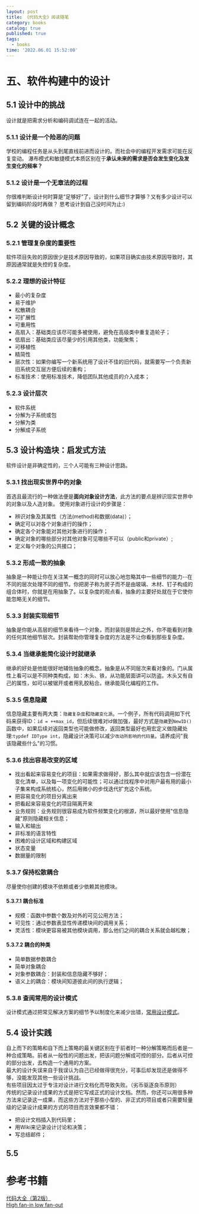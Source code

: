```yaml
---
layout: post
title: 《代码大全》阅读随笔
category: books
catalog: true
published: true
tags:
  - books
time: '2022.06.01 15:52:00'
---
```

# 五、软件构建中的设计
## 5.1 设计中的挑战
设计就是把需求分析和编码调试连在一起的活动。

### 5.1.1 设计是一个险恶的问题
学校的编程任务是从头到尾直线前进而设计的。而社会中的编程开发需求可能在反复变动。
瀑布模式和敏捷模式本质区别在于**承认未来的需求是否会发生变化及发生变化的频率？**

### 5.1.2 设计是一个无章法的过程
你很难判断设计何时算是“足够好”了，设计到什么细节才算够？又有多少设计可以留到编码阶段时再做？
思考设计到自己没时间为止:)

## 5.2 关键的设计概念
### 5.2.1 管理复杂度的重要性
软件项目失败的原因很少是技术原因导致的，如果项目确实由技术原因导致时，其原因通常就是失控的复杂度。
### 5.2.2 理想的设计特征
- 最小的复杂度
- 易于维护
- 松散耦合
- 可扩展性
- 可重用性
- 高扇入：基础类应该尽可能多被使用，避免在高级类中重复造轮子；
- 低扇出：基础类应该尽量少的引用其他类，功能聚焦；
- 可移植性
- 精简性
- 层次性：如果你编写一个新系统用了设计不佳的旧代码，就需要写一个负责新旧系统交互层方便后续的重构；
- 标准技术：使用标准技术，降低团队其他成员的介入成本；

### 5.2.3 设计层次
- 软件系统
- 分解为子系统或包
- 分解为类
- 分解成子系统

## 5.3 设计构造块：启发式方法
软件设计是非确定性的，三个人可能有三种设计思路。

### 5.3.1 找出现实世界中的对象
首选且最流行的一种做法便是**面向对象设计方法**，此方法的要点是辨识现实世界中的对象以及人造对象。
使用对象进行设计的步骤是：
- 辨识对象及其属性（方法(method)和数据(data)）；
- 确定可以对各个对象进行的操作；
- 确定各个对象能对其他对象进行的操作；
- 确定对象的哪些部分对其他对象可见哪些不可以（public和private）;
- 定义每个对象的公共接口；

### 5.3.2 形成一致的抽象
抽象是一种能让你在关注某一概念的同时可以放心地忽略其中一些细节的能力--在不同的层次处理不同的细节。你把房子称为房子而不是由玻璃、木材、钉子构成的组合体时，你就是在用抽象了。以复杂度的观点看，抽象的主要好处就在于它使你能忽略无关的细节。

### 5.3.3 封装实现细节
抽象是你能从高层的细节来看待一个对象，而封装则是除此之外，你不能看到对象的任何其他细节层次。封装帮助你管理复杂度的方法是不让你看到那些复杂度。

### 5.3.4 当继承能简化设计时就继承
继承的好处是他能很好地辅佐抽象的概念。抽象是从不同层次来看对象的。门从属性上看可以是不同种类构成，如：木头、铁，从功能层面讲可以防盗。木头又有自己的属性，如可以被锯开或者用乳胶粘合。继承能简化编程的工作。

### 5.3.5 信息隐藏
信息隐藏主要有两大类：`隐藏复杂度`和`隐藏变化源`。一个例子，所有代码调用如下代码来获得ID：`id = ++max_id`，但后续很难对id做加强，最好方式是`隐藏`到`NewID()`函数中，如果后续对返回类型也可能做修改，返回类型最好也用宏定义做隐藏处理:`typdef IDType int`，隐藏设计决策可以减少`改动所影响的代码量`。请养成问"我该隐藏些什么"的习惯。

### 5.3.6 找出容易改变的区域
- 找出看起来容易变化的项目：如果需求做得好，那么其中就应该包含一份潜在变化清单，以及每一项变化的可能性；可以通过找程序中对用户最有用的最小子集来构成系统核心，然后用微小的步伐迭代扩充这个系统。
- 把容易变化的项目分离出来
- 把看起来容易变化的项目隔离开来
- 业务规则：业务规则很容易成为软件频繁变化的根源，所以最好使用"信息隐藏"原则隐藏相关信息；
- 输入和输出
- 非标准的语言特性
- 困难的设计区域和构建区域
- 状态变量
- 数据量的限制

### 5.3.7 保持松散耦合
尽量使你创建的模块不依赖或者少依赖其他模块。

#### 5.3.7.1 耦合标准
- 规模：函数中参数个数及对外的可见公用方法；
- 可见性：通过参数表显性传递模块间的调用关系；
- 灵活性：模块更容易被其他模块调用，那么他们之间的耦合关系就会越松散；

#### 5.3.7.2 耦合的种类
- 简单数据参数耦合
- 简单对象耦合
- 对象参数耦合：封装和信息隐藏不够好；
- 语义上的耦合：模块间知道彼此间的执行逻辑；

### 5.3.8 查阅常用的设计模式
设计模式通过把常见解决方案的细节予以制度化来减少出错，[常用设计模式](https://www.runoob.com/design-pattern/design-pattern-tutorial.html)。

## 5.4 设计实践
自上而下的策略和自下而上策略的最关键区别在于前者时一种分解策略而后者是一种合成策略。前者从一般性的问题出发，把该问题分解成可控的部分。后者从可控的部分出发，去构造一个通用的方案。  
最大的设计失误来自于我误认为自己已经做得很充分，可事后却发现还是做得不够，没能发现其他一些设计挑战。  
有些项目因太过于专注对设计进行文档化而导致失败。（劣币驱逐良币原则）  
传统的记录设计成果的方式是把它写成正式的设计文档。然而，你还可以用很多种方法来记录这一成果，而这些方法对于那些小型的、非正式的项目或者只需要轻量级的记录设计成果的方式的项目而言效果都不错：
- 把设计文档插入到代码里；
- 用Wiki来记录设计讨论和决策；
- 写总结邮件；


## 5.5 
# 参考书籍
[代码大全（第2版）](https://book.douban.com/subject/1477390/)  
[High fan-in low fan-out](https://zhuanlan.zhihu.com/p/391411455)
